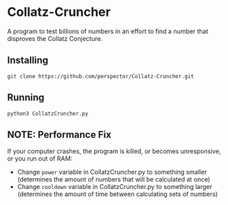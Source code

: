 # Collatz-Cruncher
A program to test billions of numbers in an effort to find a number that disproves the Collatz Conjecture.

## Installing
`git clone https://github.com/perspector/Collatz-Cruncher.git`

## Running
`python3 CollatzCruncher.py`


## NOTE: Performance Fix
If your computer crashes, the program is killed, or becomes unresponsive, or you run out of RAM:
-  Change `power` variable in CollatzCruncher.py to something smaller (determines the amount of numbers that will be calculated at once)
-  Change `cooldown` variable in CollatzCruncher.py to something larger (determines the amount of time between calculating sets of numbers)
